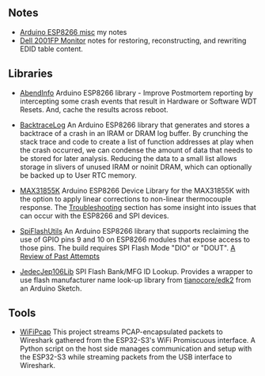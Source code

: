 ## Notes
* [Arduino ESP8266 misc](https://github.com/mhightower83/Arduino-ESP8266-misc/wiki) my notes
* [Dell 2001FP Monitor](https://github.com/mhightower83/misc-bash/wiki/Fix-EDID-on-Dell-2001FP#dell-2001fp) notes for restoring, reconstructing, and rewriting EDID table content.
## Libraries

* [AbendInfo](https://github.com/mhightower83/AbendInfo) Arduino ESP8266 library - Improve Postmortem reporting by intercepting some crash events that result in Hardware or Software WDT Resets. And, cache the results across reboot.

* [BacktraceLog](https://github.com/mhightower83/BacktraceLog) An Arduino ESP8266 library that generates and stores a backtrace of a crash in an IRAM or DRAM log buffer. By crunching the stack trace and code to create a list of function addresses at play when the crash occurred, we can condense the amount of data that needs to be stored for later analysis. Reducing the data to a small list allows storage in slivers of unused IRAM or noinit DRAM, which can optionally be backed up to User RTC memory.
* [MAX31855K](https://github.com/mhightower83/MAX31855K) Arduino ESP8266 Device Library for the MAX31855K with the option to apply linear corrections to non-linear thermocouple response. The [Troubleshooting](https://github.com/mhightower83/MAX31855K/wiki/Troubleshooting#troubleshooting) section has some insight into issues that can occur with the ESP8266 and SPI devices.
* [SpiFlashUtils](https://github.com/mhightower83/SpiFlashUtils) An Arduino ESP8266 library that supports reclaiming the use of GPIO pins 9 and 10 on ESP8266 modules that expose access to those pins. The build requires SPI Flash Mode "DIO" or "DOUT". [A Review of Past Attempts](https://github.com/mhightower83/Arduino-ESP8266-misc/wiki/Pins-GPIO9-and-GPIO10#a-review-of-past-attempts)
* [JedecJep106Lib](https://github.com/mhightower83/JedecJep106Lib) SPI Flash Bank/MFG ID Lookup. Provides a wrapper to use flash manufacturer name look-up library from [tianocore/edk2](https://github.com/tianocore/edk2/blob/master/MdePkg/Library/JedecJep106Lib/JedecJep106Lib.c) from an Arduino Sketch. 

<!--   
unable to position at section of the page
   * <a href="https://github.com/mhightower83/MAX31855K/wiki/Troubleshooting#troubleshooting" target="_blank">Troubleshooting</a> sections has some insight on issues that can occur with the ESP8266 and SPI devices.
   * <a href="https://github.com/mhightower83/Arduino-ESP8266-misc/wiki/Pins-GPIO9-and-GPIO10#a-review-of-past-attempts" target="_blank">A Review of Past Attempts</a>
--> 


## Tools
* [WiFiPcap](https://github.com/mhightower83/WiFiPcap) This project streams PCAP-encapsulated packets to Wireshark gathered from the ESP32-S3's WiFi Promiscuous interface. A Python script on the host side manages communication and setup with the ESP32-S3 while streaming packets from the USB interface to Wireshark.


<!--
**mhightower83/mhightower83** is a ✨ _special_ ✨ repository because its `README.md` (this file) appears on your GitHub profile.

Here are some ideas to get you started:

- 🔭 I’m currently working on ...
- 🌱 I’m currently learning ...
- 👯 I’m looking to collaborate on ...
- 🤔 I’m looking for help with ...
- 💬 Ask me about ...
- 📫 How to reach me: ...
- 😄 Pronouns: ...
- ⚡ Fun fact: ...
-->
